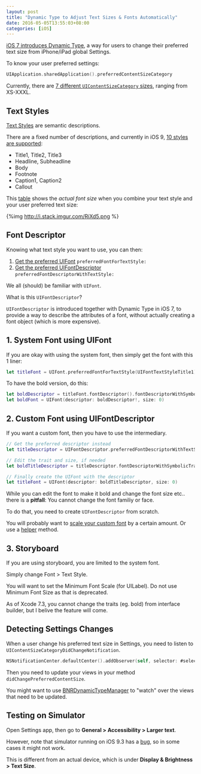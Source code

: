 ```yaml
---
layout: post
title: "Dynamic Type to Adjust Text Sizes & Fonts Automatically"
date: 2016-05-05T13:55:03+08:00
categories: [iOS]
---
```


[iOS 7 introduces Dynamic Type](https://developer.apple.com/library/ios/documentation/UserExperience/Conceptual/TransitionGuide/AppearanceCustomization.html#//apple_ref/doc/uid/TP40013174-CH15-SW4), a way for users to change their preferred text size from iPhone/iPad global Settings.

To know your user preferred settings:

```swift
UIApplication.sharedApplication().preferredContentSizeCategory
```

Currently, there are [7 different `UIContentSizeCategory` sizes](https://developer.apple.com/library/ios/documentation/UIKit/Reference/UIApplication_Class/#//apple_ref/doc/constant_group/Content_Size_Category_Constants), ranging from XS-XXXL.



## Text Styles

[Text Styles](https://developer.apple.com/library/ios/documentation/StringsTextFonts/Conceptual/TextAndWebiPhoneOS/CustomTextProcessing/CustomTextProcessing.html#//apple_ref/doc/uid/TP40009542-CH4-SW65) are semantic descriptions.

There are a fixed number of descriptions, and currently in iOS 9, [10 styles are supported](https://developer.apple.com/library/ios/documentation/UIKit/Reference/UIFontDescriptor_Class/index.html#//apple_ref/doc/constant_group/Text_Styles):

- Title1, Title2, Title3
- Headline, Subheadline
- Body
- Footnote
- Caption1, Caption2
- Callout

This [table](http://stackoverflow.com/a/20510095/242682) shows the _actual font size_ when you combine your text style and your user preferred text size:

{%img http://i.stack.imgur.com/RiXd5.png %}


## Font Descriptor

Knowing what text style you want to use, you can then:

1. [Get the preferred UIFont](https://developer.apple.com/library/ios/documentation/UIKit/Reference/UIFont_Class/index.html#//apple_ref/occ/clm/UIFont/preferredFontForTextStyle:) `preferredFontForTextStyle:`
2. [Get the preferred UIFontDescriptor](https://developer.apple.com/library/ios/documentation/UIKit/Reference/UIFontDescriptor_Class/index.html#//apple_ref/occ/clm/UIFontDescriptor/preferredFontDescriptorWithTextStyle:) `preferredFontDescriptorWithTextStyle:`

We all (should) be familiar with `UIFont`.

What is this `UIFontDescriptor`?

`UIFontDescriptor` is introduced together with Dynamic Type in iOS 7, to provide a way to describe the attributes of a font, without actually creating a font object (which is more expensive).


## 1. System Font using UIFont

If you are okay with using the system font, then simply get the font with this 1 liner:

```swift
let titleFont = UIFont.preferredFontForTextStyle(UIFontTextStyleTitle1)
```

To have the bold version, do this:

```swift
let boldDescriptor = titleFont.fontDescriptor().fontDescriptorWithSymbolicTraits(.TraitBold)
let boldFont = UIFont(descriptor: boldDescriptor!, size: 0)
```


## 2. Custom Font using UIFontDescriptor

If you want a custom font, then you have to use the intermediary.

```swift
// Get the preferred descriptor instead
let titleDescriptor = UIFontDescriptor.preferredFontDescriptorWithTextStyle(UIFontTextStyleTitle1)

// Edit the trait and size, if needed
let boldTitleDescriptor = titleDescriptor.fontDescriptorWithSymbolicTraits(.TraitBold)

// Finally create the UIFont with the descriptor
let titleFont = UIFont(descriptor: boldTitleDescriptor, size: 0)
```

While you can edit the font to make it bold and change the font size etc.. there is a **pitfall**: You cannot change the font familiy or face.

To do that, you need to create `UIFontDescriptor` from scratch.

You will probably want to [scale your custom font](http://stackoverflow.com/a/20510095/242682) by a certain amount. Or use a [helper](http://useyourloaf.com/blog/scaling-dynamic-type-with-font-descriptors/) method.


## 3. Storyboard

If you are using storyboard, you are limited to the system font. 

Simply change Font > Text Style.

You will want to set the Minimum Font Scale (for UILabel). Do not use Minimum Font Size as that is deprecated.

As of Xcode 7.3, you cannot change the traits (eg. bold) from interface builder, but I belive the feature will come.



## Detecting Settings Changes

When a user change his preferred text size in Settings, you need to listen to `UIContentSizeCategoryDidChangeNotification`.

```swift
NSNotificationCenter.defaultCenter().addObserver(self, selector: #selector(ViewController.didChangePreferredContentSize), name: UIContentSizeCategoryDidChangeNotification, object: nil)
```

Then you need to update your views in your method `didChangePreferredContentSize`.

You might want to use [BNRDynamicTypeManager](https://github.com/bignerdranch/BNRDynamicTypeManager) to "watch" over the views that need to be updated.


## Testing on Simulator

Open Settings app, then go to **General > Accessibility > Larger text**.

However, note that simulator running on iOS 9.3 has a [bug](https://github.com/lionheart/openradar-mirror/issues/14563), so in some cases it might not work.

This is different from an actual device, which is under **Display & Brightness > Text Size**.


